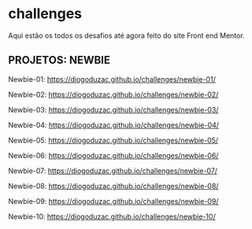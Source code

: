 # challenges
 
 Aqui estão os todos os desafios até agora feito do site Front end Mentor.

## PROJETOS: NEWBIE
Newbie-01: https://diogoduzac.github.io/challenges/newbie-01/ 

Newbie-02: https://diogoduzac.github.io/challenges/newbie-02/ 

Newbie-03: https://diogoduzac.github.io/challenges/newbie-03/ 

Newbie-04: https://diogoduzac.github.io/challenges/newbie-04/ 

Newbie-05: https://diogoduzac.github.io/challenges/newbie-05/ 

Newbie-06: https://diogoduzac.github.io/challenges/newbie-06/ 

Newbie-07: https://diogoduzac.github.io/challenges/newbie-07/

Newbie-08: https://diogoduzac.github.io/challenges/newbie-08/ 

Newbie-09: https://diogoduzac.github.io/challenges/newbie-09/ 

Newbie-10: https://diogoduzac.github.io/challenges/newbie-10/ 
